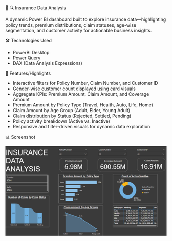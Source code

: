 🔬 🔍 Insurance Data Analysis

A dynamic Power BI dashboard built to explore insurance data—highlighting policy trends, premium distributions, claim statuses, age-wise segmentation, and customer activity for actionable business insights.

🛠️ Technologies Used

- PowerBI Desktop
- Power Query
- DAX (Data Analysis Expressions)

🔄 Features/Highlights

- Interactive filters for Policy Number, Claim Number, and Customer ID
- Gender-wise customer count displayed using card visuals
- Aggregate KPIs: Premium Amount, Claim Amount, and Coverage Amount
- Premium Amount by Policy Type (Travel, Health, Auto, Life, Home)
- Claim Amount by Age Group (Adult, Elder, Young Adult)
- Claim distribution by Status (Rejected, Settled, Pending)
- Policy activity breakdown (Active vs. Inactive)
- Responsive and filter-driven visuals for dynamic data exploration

📊 Screenshot

![Insurance Dashboard Screenshot](https://github.com/Vinit2702/Insurance-Data-Analysis-PowerBI-/blob/main/Insurance%20data%20analysis.png)



